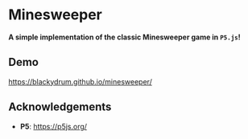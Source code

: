 # Minesweeper

**A simple implementation of the classic Minesweeper game in `P5.js`!**



## Demo
https://blackydrum.github.io/minesweeper/

## Acknowledgements
- **P5**: https://p5js.org/
